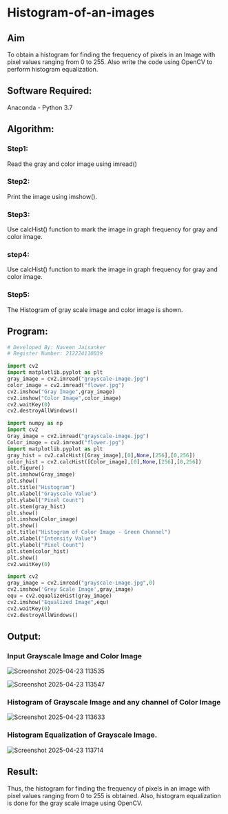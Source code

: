 # Histogram-of-an-images
## Aim
To obtain a histogram for finding the frequency of pixels in an Image with pixel values ranging from 0 to 255. Also write the code using OpenCV to perform histogram equalization.

## Software Required:
Anaconda - Python 3.7

## Algorithm:
### Step1:
Read the gray and color image using imread()

### Step2:
Print the image using imshow().



### Step3:
Use calcHist() function to mark the image in graph frequency for gray and color image.

### step4:
Use calcHist() function to mark the image in graph frequency for gray and color image.

### Step5:
The Histogram of gray scale image and color image is shown.


## Program:
```python
# Developed By: Naveen Jaisanker
# Register Number: 212224110039

import cv2
import matplotlib.pyplot as plt
gray_image = cv2.imread("grayscale-image.jpg")
color_image = cv2.imread("flower.jpg")
cv2.imshow("Gray Image",gray_image)
cv2.imshow("Color Image",color_image)
cv2.waitKey(0)
cv2.destroyAllWindows()

import numpy as np
import cv2
Gray_image = cv2.imread("grayscale-image.jpg")
Color_image = cv2.imread("flower.jpg")
import matplotlib.pyplot as plt
gray_hist = cv2.calcHist([Gray_image],[0],None,[256],[0,256])
color_hist = cv2.calcHist([Color_image],[0],None,[256],[0,256])
plt.figure()
plt.imshow(Gray_image)
plt.show()
plt.title("Histogram")
plt.xlabel("Grayscale Value")
plt.ylabel("Pixel Count")
plt.stem(gray_hist)
plt.show()
plt.imshow(Color_image)
plt.show()
plt.title("Histogram of Color Image - Green Channel")
plt.xlabel("Intensity Value")
plt.ylabel("Pixel Count")
plt.stem(color_hist)
plt.show()
cv2.waitKey(0)

import cv2
gray_image = cv2.imread("grayscale-image.jpg",0)
cv2.imshow('Grey Scale Image',gray_image)
equ = cv2.equalizeHist(gray_image)
cv2.imshow("Equalized Image",equ)
cv2.waitKey(0)
cv2.destroyAllWindows()
```
## Output:

### Input Grayscale Image and Color Image

![Screenshot 2025-04-23 113535](https://github.com/user-attachments/assets/f1a51e82-eebd-4670-a33d-48a7e4975da6)

![Screenshot 2025-04-23 113547](https://github.com/user-attachments/assets/02add1f9-7636-4bc2-a4f5-b06f1a5d9783)


### Histogram of Grayscale Image and any channel of Color Image

![Screenshot 2025-04-23 113633](https://github.com/user-attachments/assets/e3781197-38d9-41f4-84bf-ff503114fab7)

### Histogram Equalization of Grayscale Image.

![Screenshot 2025-04-23 113714](https://github.com/user-attachments/assets/8974f0cd-4b91-4780-b4f3-3b0e57b00d20)


## Result: 

Thus, the histogram for finding the frequency of pixels in an image with pixel values ranging from 0 to 255 is obtained. Also, histogram equalization is done for the gray scale image using OpenCV.
